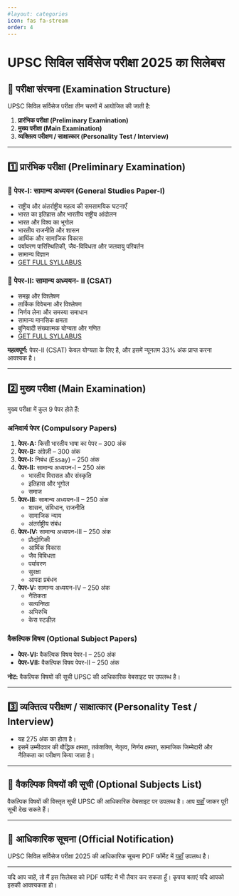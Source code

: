 ```yaml
---
#layout: categories
icon: fas fa-stream
order: 4
---
```


# UPSC सिविल सर्विसेज परीक्षा 2025 का सिलेबस

## 📌 परीक्षा संरचना (Examination Structure)
UPSC सिविल सर्विसेज परीक्षा तीन चरणों में आयोजित की जाती है:
1. **प्रारंभिक परीक्षा (Preliminary Examination)**
2. **मुख्य परीक्षा (Main Examination)**
3. **व्यक्तित्व परीक्षण / साक्षात्कार (Personality Test / Interview)**

---

## 1️⃣ प्रारंभिक परीक्षा (Preliminary Examination)

### 📄 पेपर-I: सामान्य अध्ययन (General Studies Paper-I)
- राष्ट्रीय और अंतर्राष्ट्रीय महत्व की समसामयिक घटनाएँ
- भारत का इतिहास और भारतीय राष्ट्रीय आंदोलन
- भारत और विश्व का भूगोल
- भारतीय राजनीति और शासन
- आर्थिक और सामाजिक विकास
- पर्यावरण पारिस्थितिकी, जैव-विविधता और जलवायु परिवर्तन
- सामान्य विज्ञान
- [GET FULL SYLLABUS](/syllabus/prelims-2025-gs1/)

### 📄 पेपर-II: सामान्य अध्ययन- II (CSAT)
- समझ और विश्लेषण
- तार्किक विवेचना और विश्लेषण
- निर्णय लेना और समस्या समाधान
- सामान्य मानसिक क्षमता
- बुनियादी संख्यात्मक योग्यता और गणित
- [GET FULL SYLLABUS](/syllabus/prelims-2025-gs2/)

**महत्वपूर्ण:** पेपर-II (CSAT) केवल योग्यता के लिए है, और इसमें न्यूनतम 33% अंक प्राप्त करना आवश्यक है।

---

## 2️⃣ मुख्य परीक्षा (Main Examination)

मुख्य परीक्षा में कुल 9 पेपर होते हैं:

### अनिवार्य पेपर (Compulsory Papers)
1. **पेपर-A:** किसी भारतीय भाषा का पेपर – 300 अंक
2. **पेपर-B:** अंग्रेज़ी – 300 अंक
3. **पेपर-I:** निबंध (Essay) – 250 अंक
4. **पेपर-II:** सामान्य अध्ययन-I – 250 अंक
   - भारतीय विरासत और संस्कृति
   - इतिहास और भूगोल
   - समाज
5. **पेपर-III:** सामान्य अध्ययन-II – 250 अंक
   - शासन, संविधान, राजनीति
   - सामाजिक न्याय
   - अंतर्राष्ट्रीय संबंध
6. **पेपर-IV:** सामान्य अध्ययन-III – 250 अंक
   - प्रौद्योगिकी
   - आर्थिक विकास
   - जैव विविधता
   - पर्यावरण
   - सुरक्षा
   - आपदा प्रबंधन
7. **पेपर-V:** सामान्य अध्ययन-IV – 250 अंक
   - नैतिकता
   - सत्यनिष्ठा
   - अभिरुचि
   - केस स्टडीज़

### वैकल्पिक विषय (Optional Subject Papers)
- **पेपर-VI:** वैकल्पिक विषय पेपर-I – 250 अंक
- **पेपर-VII:** वैकल्पिक विषय पेपर-II – 250 अंक

**नोट:** वैकल्पिक विषयों की सूची UPSC की आधिकारिक वेबसाइट पर उपलब्ध है।

---

## 3️⃣ व्यक्तित्व परीक्षण / साक्षात्कार (Personality Test / Interview)
- यह 275 अंक का होता है।
- इसमें उम्मीदवार की बौद्धिक क्षमता, तर्कशक्ति, नेतृत्व, निर्णय क्षमता, सामाजिक जिम्मेदारी और नैतिकता का परीक्षण किया जाता है।

---

## 📌 वैकल्पिक विषयों की सूची (Optional Subjects List)
वैकल्पिक विषयों की विस्तृत सूची UPSC की आधिकारिक वेबसाइट पर उपलब्ध है। आप [यहाँ](https://upsc.gov.in/sites/default/files/Notif-IFSP-2025-Engl-220125.pdf) जाकर पूरी सूची देख सकते हैं।

---

## 📌 आधिकारिक सूचना (Official Notification)
UPSC सिविल सर्विसेज परीक्षा 2025 की आधिकारिक सूचना PDF फॉर्मेट में [यहाँ](https://upsc.gov.in/sites/default/files/Notif-CSP-2025-Engl-220125.pdf) उपलब्ध है।

---

यदि आप चाहें, तो मैं इस सिलेबस को PDF फॉर्मेट में भी तैयार कर सकता हूँ। कृपया बताएं यदि आपको इसकी आवश्यकता हो।
